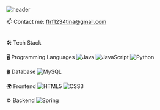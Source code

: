 ![header](https://capsule-render.vercel.app/api?type=cylinder&text=Hi,%I'm%LeeMinyoung👋&fontSize=35&fontColor=#000000)


📫 Contact me: [ffrf1234tina@gmail.com](mailto:ffrf1234tina@gmail.com)  

<br>
🛠 Tech Stack

🖥️ Programming Languages
  ![Java](https://img.shields.io/badge/java-%23ED8B00.svg?style=for-the-badge&logo=openjdk&logoColor=white)
  ![JavaScript](https://img.shields.io/badge/javascript-%23323330.svg?style=for-the-badge&logo=javascript&logoColor=%23F7DF1E)
  ![Python](https://img.shields.io/badge/python-3670A0?style=for-the-badge&logo=python&logoColor=ffdd54)

🛢 Database
	![MySQL](https://img.shields.io/badge/mysql-4479A1.svg?style=for-the-badge&logo=mysql&logoColor=white)

🌍 Frontend
  ![HTML5](https://img.shields.io/badge/html5-%23E34F26.svg?style=for-the-badge&logo=html5&logoColor=white)
  ![CSS3](https://img.shields.io/badge/css3-%231572B6.svg?style=for-the-badge&logo=css3&logoColor=white)

⚙️ Backend
  ![Spring](https://img.shields.io/badge/spring-%236DB33F.svg?style=for-the-badge&logo=spring&logoColor=white)

